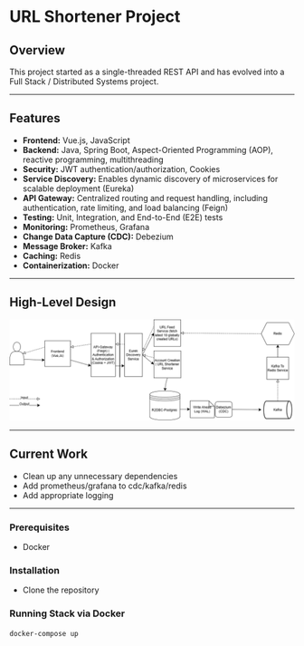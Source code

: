 # URL Shortener Project

## Overview  
This project started as a single-threaded REST API and has evolved into a Full Stack / Distributed Systems project. 

---

## Features  
- **Frontend:** Vue.js, JavaScript  
- **Backend:** Java, Spring Boot, Aspect-Oriented Programming (AOP), reactive programming, multithreading  
- **Security:** JWT authentication/authorization, Cookies  
- **Service Discovery:** Enables dynamic discovery of microservices for scalable deployment (Eureka)
- **API Gateway:** Centralized routing and request handling, including authentication, rate limiting, and load balancing (Feign)
- **Testing:** Unit, Integration, and End-to-End (E2E) tests  
- **Monitoring:** Prometheus, Grafana  
- **Change Data Capture (CDC):** Debezium
- **Message Broker:** Kafka
- **Caching:** Redis
- **Containerization:** Docker  

---

## High-Level Design
![alt text](./docs/Url_Shortener_HLD.png)

---

## Current Work  
- Clean up any unnecessary dependencies
- Add prometheus/grafana to cdc/kafka/redis
- Add appropriate logging

---

### Prerequisites
- Docker 

### Installation  
- Clone the repository

### Running Stack via Docker
```bash
docker-compose up
```


